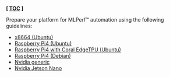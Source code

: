 **[ [TOC](../README.md) ]**

Prepare your platform for MLPerf&trade; automation using the following guidelines:

* [x8664 (Ubuntu)](x8664-ubuntu.md)
* [Raspberry Pi4 (Ubuntu)](rpi4-ubuntu.md)
* [Raspberry Pi4 with Coral EdgeTPU (Ubuntu)](rpi4-coral-ubuntu.md)
* [Raspberry Pi4 (Debian)](rpi4-debian.md)
* [Nvidia generic](nvidia-generic.md)
* [Nvidia Jetson Nano](nvidia-jetson-nano.md)
